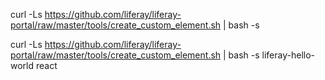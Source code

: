 curl -Ls https://github.com/liferay/liferay-portal/raw/master/tools/create_custom_element.sh | bash -s

curl -Ls https://github.com/liferay/liferay-portal/raw/master/tools/create_custom_element.sh | bash -s liferay-hello-world react